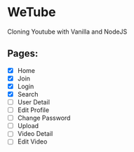 # WeTube

Cloning Youtube with Vanilla and NodeJS

## Pages: 

- [x] Home
- [x] Join
- [x] Login  
- [x] Search
- [ ] User Detail
- [ ] Edit Profile
- [ ] Change Password
- [ ] Upload
- [ ] Video Detail
- [ ] Edit Video
